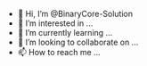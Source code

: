 - 👋 Hi, I’m @BinaryCore-Solution
- 👀 I’m interested in ...
- 🌱 I’m currently learning ...
- 💞️ I’m looking to collaborate on ...
- 📫 How to reach me ...

<!---
BinaryCore-Solution/BinaryCore-Solution is a ✨ special ✨ repository because its `README.md` (this file) appears on your GitHub profile.
You can click the Preview link to take a look at your changes.
--->
